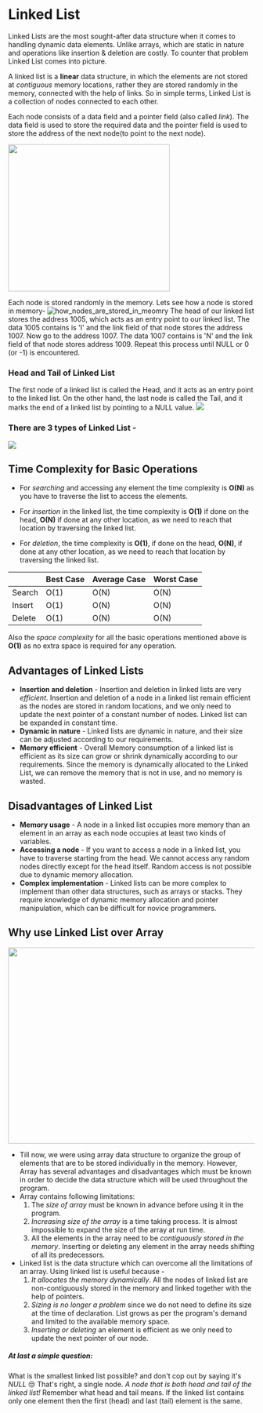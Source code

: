 # Linked List

Linked Lists are the most sought-after data structure when it comes to handling dynamic data elements. Unlike arrays, which are static in nature and operations like insertion & deletion are costly. To counter that problem Linked List comes into picture.

A linked list is a **linear** data structure, in which the elements are not stored at *contiguous* memory locations, rather they are stored randomly in the memory, connected with the help of links. So in simple terms, Linked List is a collection of nodes connected to each other. 

Each node consists of a data field and a pointer field (also called *link*). The data field is used to store the required data and the pointer field is used to store the address of the next node(to point to the next node).

<img src="https://res.cloudinary.com/practicaldev/image/fetch/s--hRoBhSsZ--/c_limit%2Cf_auto%2Cfl_progressive%2Cq_auto%2Cw_880/https://dev-to-uploads.s3.amazonaws.com/i/sbzf3hz07azamnxapyp1.png " width=330 height=300 >


Each node is stored randomly in the memory. Lets see how a node is stored in memory-
![how_nodes_are_stored_in_meomry](https://2.bp.blogspot.com/-Q7DbZCYQwbo/UvkTWyBt9rI/AAAAAAAAAHY/AOK6bYcYnw4/s1600/22.JPG)
The head of our linked list stores the address 1005, which acts as an entry point to our linked list. The data 1005 contains is 'I' and the link field of that node stores the address 1007. Now go to the address 1007. The data 1007 contains is 'N' and the link field of that node stores address 1009. Repeat this process until NULL or 0 (or -1) is encountered.

### Head and Tail of Linked List

The first node of a linked list is called the Head, and it acts as an entry point to the linked list. On the other hand, the last node is called the Tail, and it marks the end of a linked list by pointing to a NULL value.
<img src="https://mandeeya.io/blog/wp-content/uploads/2020/01/linked-list-representation-clear-background.png">

### There are 3 types of Linked List -
<img src="https://devopedia.org/images/article/409/6269.1647166159.png">


## Time Complexity for Basic Operations
- For *searching* and accessing any element the time complexity is **O(N)** as you have to traverse the list to access the elements.

- For *insertion* in the linked list, the time complexity is **O(1)** if done on the head, **O(N)** if done at any other location, as we need to reach that location by traversing the linked list.

- For *deletion*, the time complexity is **O(1)**, if done on the head, **O(N)**, if done at any other location, as we need to reach that location by traversing the linked list.

|        | Best Case | Average Case | Worst Case |
|--------|-----------|--------------|------------|
| Search | O(1)      | O(N)         | O(N)       |
| Insert | O(1)      | O(N)         | O(N)       |
| Delete | O(1)      | O(N)         | O(N)       |

Also the *space complexity* for all the basic operations mentioned above is **O(1)** as no extra space is required for any operation.

## Advantages of Linked Lists
- **Insertion and deletion** - Insertion and deletion in linked lists are very *efficient*. Insertion and deletion of a node in a linked list remain efficient as the nodes are stored in random locations, and we only need to update the next pointer of a constant number of nodes. Linked list can be expanded in constant time.
- **Dynamic in nature** - Linked lists are dynamic in nature, and their size can be adjusted according to our requirements.
- **Memory efficient** - Overall Memory consumption of a linked list is efficient as its size can grow or shrink dynamically according to our requirements. Since the memory is dynamically allocated to the Linked List, we can remove the memory that is not in use, and no memory is wasted. 

## Disadvantages of Linked List
- **Memory usage** - A node in a linked list occupies more memory than an element in an array as each node occupies at least two kinds of variables.
- **Accessing a node** - If you want to access a node in a linked list, you have to traverse starting from the head. We cannot access any random nodes directly except for the head itself. Random access is not possible due to dynamic memory allocation.
- **Complex implementation** - Linked lists can be more complex to implement than other data structures, such as arrays or stacks. They require knowledge of dynamic memory allocation and pointer manipulation, which can be difficult for novice programmers.

## Why use Linked List over Array
<img src="https://miro.medium.com/v2/resize:fit:3454/1*G43FVT5xJ1n1QDKVNZUxXQ.jpeg"  width="700" height="400">

- Till now, we were using array data structure to organize the group of elements that are to be stored individually in the memory. However, Array has several advantages and disadvantages which must be known in order to decide the data structure which will be used throughout the program.
- Array contains following limitations:
    1. The *size of array* must be known in advance before using it in the program.
    2. *Increasing size of the array* is a time taking process. It is almost impossible to expand the size of the array at run time.
    3. All the elements in the array need to be *contiguously stored in the memory*. Inserting or deleting any element in the array needs shifting of all its predecessors.
- Linked list is the data structure which can overcome all the limitations of an array. Using linked list is useful because - 
    1. *It allocates the memory dynamically*. All the nodes of linked list are non-contiguously stored in the memory and linked together with the help of pointers.
    2. *Sizing is no longer a problem* since we do not need to define its size at the time of declaration. List grows as per the program's demand and limited to the available memory space.
    3. *Inserting or deleting* an element is efficient as we only need to update the next pointer of our node.

##### At last a simple question:
What is the smallest linked list possible? and don't cop out by saying it's *NULL* :unamused:
That's right, a single node. *A node that is both head and tail of the linked list!* Remember what head and tail means. If the linked list contains only one element then the first (head) and last (tail) element is the same.